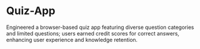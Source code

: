 # Quiz-App
Engineered a browser-based quiz app featuring diverse question categories and limited questions; users earned credit scores for correct answers, enhancing user experience and knowledge retention.
